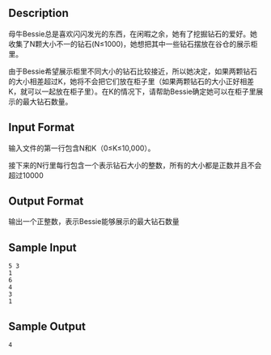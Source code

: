 ## Description

母牛Bessie总是喜欢闪闪发光的东西，在闲暇之余，她有了挖掘钻石的爱好。她收集了N颗大小不一的钻石(N≤1000)，她想把其中一些钻石摆放在谷仓的展示柜里。

由于Bessie希望展示柜里不同大小的钻石比较接近，所以她决定，如果两颗钻石的大小相差超过K，她将不会把它们放在柜子里（如果两颗钻石的大小正好相差K，就可以一起放在柜子里）。在K的情况下，请帮助Bessie确定她可以在柜子里展示的最大钻石数量。

## Input Format

输入文件的第一行包含N和K（0≤K≤10,000）。

接下来的N行里每行包含一个表示钻石大小的整数，所有的大小都是正数并且不会超过10000

## Output Format

输出一个正整数，表示Bessie能够展示的最大钻石数量

## Sample Input

```
5 3
1
6
4
3
1
```

## Sample Output

```
4
```

